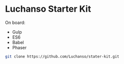 # Luchanso Starter Kit

On board:
* Gulp
* ES6
* Babel
* Phaser

```sh
git clone https://github.com/Luchanso/stater-kit.git
```
